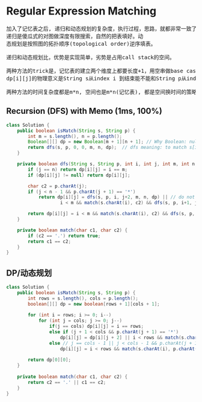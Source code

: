 # Regular Expression Matching


<pre>
加入了记忆表之后, 递归和动态规划的复杂度，执行过程，思路，就都非常一致了。
递归是傻瓜式的对图做深度有限搜索，自然的把表填好。动
态规划是按照图的拓扑顺序(topological order)逆序填表。

递归和动态规划比，优势是实现简单，劣势是占用call stack的空间。

两种方法的trick是，记忆表的建立两个维度上都要长度+1，用空串做base case来帮助/方便计算。
dp[i][j]的物理意义是String s从index i 到结束能不能和String p从index j到结束match.

两种方法的时间复杂度都是m*n, 空间也是m*n(记忆表), 都是空间换时间的策略，坚决不重复计算。
</pre>

## Recursion (DFS) with Memo (1ms, 100%)
```java
class Solution {
    public boolean isMatch(String s, String p) {
        int m = s.length(), n = p.length();
        Boolean[][] dp = new Boolean[m + 1][n + 1]; // Why Boolean: null indicates the sub-problem not processed yet
        return dfs(s, p, 0, 0, m, n, dp);  // dfs meaning: to match s[i, end], p[j, end]
    }

    private boolean dfs(String s, String p, int i, int j, int m, int n, Boolean[][] dp) {
        if (j == n) return dp[i][j] = i == m;
        if (dp[i][j] != null) return dp[i][j];

        char c2 = p.charAt(j);
        if (j < n - 1 && p.charAt(j + 1) == '*')
            return dp[i][j] = dfs(s, p, i, j+2, m, n, dp) || // do not match 'x*' , x means any char or .
                    i < m && match(s.charAt(i), c2) && dfs(s, p, i+1, j, m, n, dp); // match 1 char int string for 'x*'

        return dp[i][j] = i < m && match(s.charAt(i), c2) && dfs(s, p, i+1, j+1, m, n, dp); // match 1 char from both string
    }

    private boolean match(char c1, char c2) {
        if (c2 == '.') return true;
        return c1 == c2;
    }
}
```

## DP/动态规划
```java
class Solution {
    public boolean isMatch(String s, String p) {
        int rows = s.length(), cols = p.length();
        boolean[][] dp = new boolean[rows + 1][cols + 1];
        
        for (int i = rows; i >= 0; i--)
            for (int j = cols; j >= 0; j--)
                if(j == cols) dp[i][j] = i == rows;
                else if (j + 1 < cols && p.charAt(j + 1) == '*')
                    dp[i][j] = dp[i][j + 2] || i < rows && match(s.charAt(i), p.charAt(j)) && dp[i+1][j];
                else // j == cols - 1 || j < cols - 1 && p.charAt(j + 1) != '*'
                    dp[i][j] = i < rows && match(s.charAt(i), p.charAt(j)) && dp[i+1][j+1];
                    
        return dp[0][0];
    }
    
    private boolean match(char c1, char c2) {
        return c2 == '.' || c1 == c2;
    }
}
```